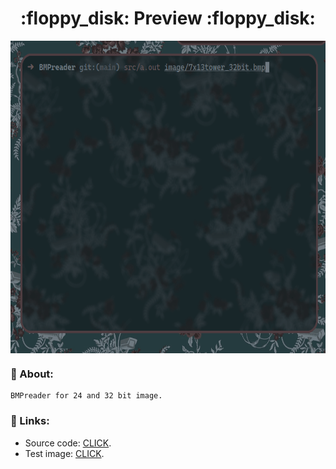 
<h1 align="center"> :floppy_disk: Preview :floppy_disk: </h1>

<img src="./preview.gif" alt="BMPreader" align="center" height="500px">

### :blue_book: About:
    BMPreader for 24 and 32 bit image.

### :link: Links:
* Source code: [CLICK](./src/).
* Test image: [CLICK](./image/).
